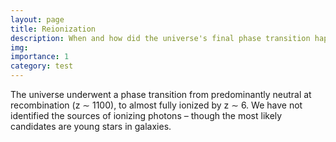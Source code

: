 ```yaml
---
layout: page
title: Reionization
description: When and how did the universe's final phase transition happen?
img: 
importance: 1
category: test
---
```


The universe underwent a phase transition from predominantly neutral at recombination (z ∼ 1100), to almost fully ionized by z ∼ 6. We have not identified the sources of ionizing photons – though the most likely candidates are young stars in galaxies.

